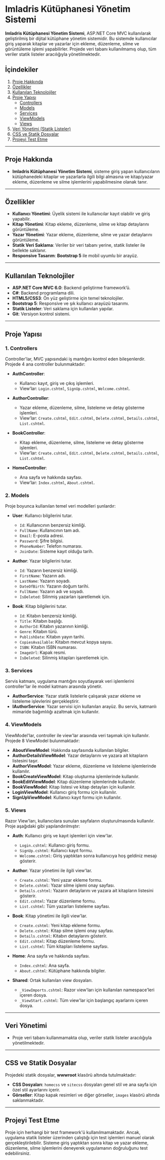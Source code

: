 # **Imladris Kütüphanesi Yönetim Sistemi**

**Imladris Kütüphanesi Yönetim Sistemi**, ASP.NET Core MVC kullanılarak geliştirilmiş bir dijital kütüphane yönetim sistemidir. Bu sistemde kullanıcılar giriş yaparak kitaplar ve yazarlar için ekleme, düzenleme, silme ve görüntüleme işlemi yapabilirler. Projede veri tabanı kullanılmamış olup, tüm veriler statik listeler aracılığıyla yönetilmektedir.

## **İçindekiler**

1. [Proje Hakkında](#proje-hakkında)
2. [Özellikler](#özellikler)
3. [Kullanılan Teknolojiler](#kullanılan-teknolojiler)
4. [Proje Yapısı](#proje-yapısı)
    - [Controllers](#controllers)
    - [Models](#models)
    - [Services](#services)
    - [ViewModels](#viewmodels)
    - [Views](#views)
5. [Veri Yönetimi (Statik Listeler)](#veri-yonetimi)
6. [CSS ve Statik Dosyalar](#css-ve-statik-dosyalar)
7. [Projeyi Test Etme](#projeyi-test-etme)

---

## **Proje Hakkında**

- **Imladris Kütüphanesi Yönetim Sistemi**, sisteme giriş yapan kullanıcıların kütüphanedeki kitaplar ve yazarlarla ilgili bilgi almasına ve  kitap/yazar ekleme, düzenleme ve silme işlemlerini yapabilmesine olanak tanır. 
---

## **Özellikler**

- **Kullanıcı Yönetimi**: Üyelik sistemi ile kullanıcılar kayıt olabilir ve giriş yapabilir.
- **Kitap Yönetimi**: Kitap ekleme, düzenleme, silme ve kitap detaylarını görüntüleme.
- **Yazar Yönetimi**: Yazar ekleme, düzenleme, silme ve yazar detaylarını görüntüleme.
- **Statik Veri Saklama**: Veriler bir veri tabanı yerine, statik listeler ile bellekte saklanır.
- **Responsive Tasarım**: **Bootstrap 5** ile mobil uyumlu bir arayüz.

---

## **Kullanılan Teknolojiler**

- **ASP.NET Core MVC 6.0**: Backend geliştirme framework’ü.
- **C#**: Backend programlama dili.
- **HTML5/CSS3**: Ön yüz geliştirme için temel teknolojiler.
- **Bootstrap 5**: Responsive ve şık kullanıcı arayüzü tasarımı.
- **Statik Listeler**: Veri saklama için kullanılan yapılar.
- **Git**: Versiyon kontrol sistemi.

---

## **Proje Yapısı**

### **1. Controllers**

Controller'lar, MVC yapısındaki iş mantığını kontrol eden bileşenlerdir. Projede 4 ana controller bulunmaktadır:

- **AuthController**:
  - Kullanıcı kayıt, giriş ve çıkış işlemleri.
  - View’lar: `Login.cshtml`, `SignUp.cshtml`, `Welcome.cshtml`.
  
- **AuthorController**:
  - Yazar ekleme, düzenleme, silme, listeleme ve detay gösterme işlemleri.
  - View’lar: `Create.cshtml`, `Edit.cshtml`, `Delete.cshtml`, `Details.cshtml`, `List.cshtml`.

- **BookController**:
  - Kitap ekleme, düzenleme, silme, listeleme ve detay gösterme işlemleri.
  - View’lar: `Create.cshtml`, `Edit.cshtml`, `Delete.cshtml`, `Details.cshtml`, `List.cshtml`.

- **HomeController**:
  - Ana sayfa ve hakkında sayfası.
  - View’lar: `Index.cshtml`, `About.cshtml`.

### **2. Models**

Proje boyunca kullanılan temel veri modelleri şunlardır:

- **User**: Kullanıcı bilgilerini tutar.
  - `Id`: Kullanıcının benzersiz kimliği.
  - `FullName`: Kullanıcının tam adı.
  - `Email`: E-posta adresi.
  - `Password`: Şifre bilgisi.
  - `PhoneNumber`: Telefon numarası.
  - `JoinDate`: Sisteme kayıt olduğu tarih.

- **Author**: Yazar bilgilerini tutar.
  - `Id`: Yazarın benzersiz kimliği.
  - `FirstName`: Yazarın adı.
  - `LastName`: Yazarın soyadı.
  - `DateOfBirth`: Yazarın doğum tarihi.
  - `FullName`: Yazarın adı ve soyadı.
  - `IsDeleted`: Silinmiş yazarları işaretlemek için.

- **Book**: Kitap bilgilerini tutar.
  - `Id`: Kitabın benzersiz kimliği.
  - `Title`: Kitabın başlığı.
  - `AuthorId`: Kitabın yazarının kimliği.
  - `Genre`: Kitabın türü.
  - `PublishDate`: Kitabın yayın tarihi.
  - `CopiesAvailable`: Kitabın mevcut kopya sayısı.
  - `ISBN`: Kitabın ISBN numarası.
  - `ImageUrl`: Kapak resmi.
  - `IsDeleted`: Silinmiş kitapları işaretlemek için.

### **3. Services**

Servis katmanı, uygulama mantığını soyutlayarak veri işlemlerini controller'lar ile model katmanı arasında yönetir.

- **AuthorService**: Yazar statik listelerle çalışarak yazar ekleme ve listeleme işlevlerini gerçekleştirir.
- **IAuthorService**: Yazar servisi için kullanılan arayüz. Bu servis, katmanlı mimaride bağımlılığı azaltmak için kullanılır.

### **4. ViewModels**

ViewModel'lar, controller ile view'lar arasında veri taşımak için kullanılır. Projede 8 ViewModel bulunmaktadır:

- **AboutViewModel**: Hakkında sayfasında kullanılan bilgiler.
- **AuthorDetailsViewModel**: Yazar detaylarını ve yazara ait kitapların listesini taşır.
- **AuthorViewModel**: Yazar ekleme, düzenleme ve listeleme işlemlerinde kullanılır.
- **BookCreateViewModel**: Kitap oluşturma işlemlerinde kullanılır.
- **BookEditViewModel**: Kitap düzenleme işlemlerinde kullanılır.
- **BookViewModel**: Kitap listesi ve kitap detayları için kullanılır.
- **LoginViewModel**: Kullanıcı giriş formu için kullanılır.
- **SignUpViewModel**: Kullanıcı kayıt formu için kullanılır.

### **5. Views**

Razor View'ları, kullanıcılara sunulan sayfaların oluşturulmasında kullanılır. Proje aşağıdaki gibi yapılandırılmıştır:

- **Auth**: Kullanıcı giriş ve kayıt işlemleri için view'lar.
  - `Login.cshtml`: Kullanıcı giriş formu.
  - `SignUp.cshtml`: Kullanıcı kayıt formu.
  - `Welcome.cshtml`: Giriş yaptıktan sonra kullanıcıya hoş geldiniz mesajı gösterir.
  
- **Author**: Yazar yönetimi ile ilgili view'lar.
  - `Create.cshtml`: Yeni yazar ekleme formu.
  - `Delete.cshtml`: Yazar silme işlemi onay sayfası.
  - `Details.cshtml`: Yazarın detaylarını ve yazara ait kitapların listesini gösterir.
  - `Edit.cshtml`: Yazar düzenleme formu.
  - `List.cshtml`: Tüm yazarları listeleme sayfası.

- **Book**: Kitap yönetimi ile ilgili view'lar.
  - `Create.cshtml`: Yeni kitap ekleme formu.
  - `Delete.cshtml`: Kitap silme işlemi onay sayfası.
  - `Details.cshtml`: Kitabın detaylarını gösterir.
  - `Edit.cshtml`: Kitap düzenleme formu.
  - `List.cshtml`: Tüm kitapları listeleme sayfası.

- **Home**: Ana sayfa ve hakkında sayfası.
  - `Index.cshtml`: Ana sayfa.
  - `About.cshtml`: Kütüphane hakkında bilgiler.

- **Shared**: Ortak kullanılan view dosyaları.
  - `_ViewImports.cshtml`: Razor view'ları için kullanılan namespace'leri içeren dosya.
  - `_ViewStart.cshtml`: Tüm view'lar için başlangıç ayarlarını içeren dosya.

---

## **Veri Yönetimi**

- Proje veri tabanı kullanmamakta olup, veriler statik listeler aracılığıyla yönetilmektedir. 
---

## **CSS ve Statik Dosyalar**

Projedeki statik dosyalar, **wwwroot** klasörü altında tutulmaktadır:

- **CSS Dosyaları**: `homecss` ve `sitecss` dosyaları genel stil ve ana sayfa için özel stil ayarlarını içerir.
- **Görseller**: Kitap kapak resimleri ve diğer görseller, `images` klasörü altında saklanmaktadır.

---

## **Projeyi Test Etme**

Proje için herhangi bir test framework'ü kullanılmamaktadır. Ancak, uygulama statik listeler üzerinden çalıştığı için test işlemleri manuel olarak gerçekleştirilebilir. Sisteme giriş yaptıktan sonra kitap ve yazar ekleme, düzenleme, silme işlemlerini deneyerek uygulamanın doğruluğunu test edebilirsiniz.
